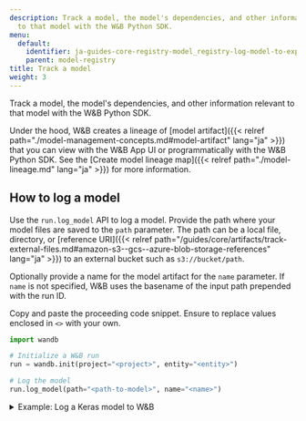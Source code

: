 ```yaml
---
description: Track a model, the model's dependencies, and other information relevant
  to that model with the W&B Python SDK.
menu:
  default:
    identifier: ja-guides-core-registry-model_registry-log-model-to-experiment
    parent: model-registry
title: Track a model
weight: 3
---
```


Track a model, the model's dependencies, and other information relevant to that model with the W&B Python SDK. 

Under the hood, W&B creates a lineage of [model artifact]({{< relref path="./model-management-concepts.md#model-artifact" lang="ja" >}}) that you can view with the W&B App UI or programmatically with the W&B Python SDK. See the [Create model lineage map]({{< relref path="./model-lineage.md" lang="ja" >}}) for more information.

## How to log a model

Use the `run.log_model` API to log a model. Provide the path where your model files are saved to the `path` parameter. The path can be a local file, directory, or [reference URI]({{< relref path="/guides/core/artifacts/track-external-files.md#amazon-s3--gcs--azure-blob-storage-references" lang="ja" >}}) to an external bucket such as `s3://bucket/path`. 

Optionally provide a name for the model artifact for the `name` parameter. If `name` is not specified, W&B uses the basename of the input path prepended with the run ID. 

Copy and paste the proceeding code snippet. Ensure to replace values enclosed in `<>` with your own.

```python
import wandb

# Initialize a W&B run
run = wandb.init(project="<project>", entity="<entity>")

# Log the model
run.log_model(path="<path-to-model>", name="<name>")
```

<details>

<summary>Example: Log a Keras model to W&B</summary>

The proceeding code example shows how to log a convolutional neural network (CNN) model to W&B.

```python showLineNumbers
import os
import wandb
from tensorflow import keras
from tensorflow.keras import layers

config = {"optimizer": "adam", "loss": "categorical_crossentropy"}

# Initialize a W&B run
run = wandb.init(entity="charlie", project="mnist-project", config=config)

# Training algorithm
loss = run.config["loss"]
optimizer = run.config["optimizer"]
metrics = ["accuracy"]
num_classes = 10
input_shape = (28, 28, 1)

model = keras.Sequential(
    [
        layers.Input(shape=input_shape),
        layers.Conv2D(32, kernel_size=(3, 3), activation="relu"),
        layers.MaxPooling2D(pool_size=(2, 2)),
        layers.Conv2D(64, kernel_size=(3, 3), activation="relu"),
        layers.MaxPooling2D(pool_size=(2, 2)),
        layers.Flatten(),
        layers.Dropout(0.5),
        layers.Dense(num_classes, activation="softmax"),
    ]
)

model.compile(loss=loss, optimizer=optimizer, metrics=metrics)

# Save model
model_filename = "model.h5"
local_filepath = "./"
full_path = os.path.join(local_filepath, model_filename)
model.save(filepath=full_path)

# Log the model
run.log_model(path=full_path, name="MNIST")

# Explicitly tell W&B to end the run.
run.finish()
```
</details>
